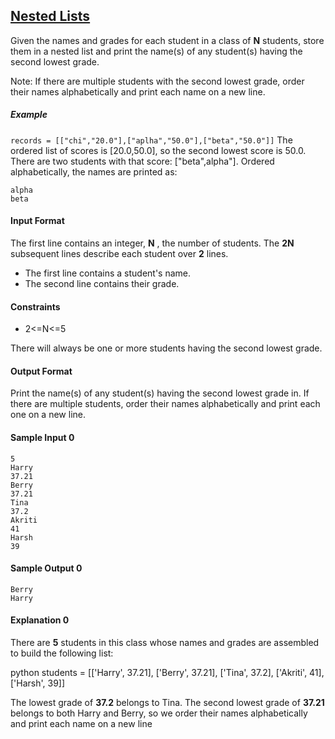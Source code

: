 ## **[Nested Lists](https://www.hackerrank.com/challenges/nested-list)** 
Given the names and grades for each student in a class of **N** students, store them in a nested list and print the name(s) of any student(s) having the second lowest grade.

Note: If there are multiple students with the second lowest grade, order their names alphabetically and print each name on a new line.

##### Example

```records = [["chi","20.0"],["aplha","50.0"],["beta","50.0"]]```
The ordered list of scores is [20.0,50.0], so the second lowest score is 50.0. There are two students with that score: ["beta",alpha"]. Ordered alphabetically, the names are printed as:
```
alpha
beta
```

#### Input Format

The first line contains an integer, **N** , the number of students.
The **2N** subsequent lines describe each student over **2** lines.
- The first line contains a student's name.
- The second line contains their grade.

#### Constraints
- 2<=N<=5

There will always be one or more students having the second lowest grade.

#### Output Format

Print the name(s) of any student(s) having the second lowest grade in. If there are multiple students, order their names alphabetically and print each one on a new line.

#### Sample Input 0
```
5
Harry
37.21
Berry
37.21
Tina
37.2
Akriti
41
Harsh
39
```

#### Sample Output 0
```
Berry
Harry
```

#### Explanation 0

There are **5** students in this class whose names and grades are assembled to build the following list:

python students = [['Harry', 37.21], ['Berry', 37.21], ['Tina', 37.2], ['Akriti', 41], ['Harsh', 39]]

The lowest grade of **37.2** belongs to Tina. The second lowest grade of **37.21** belongs to both Harry and Berry, so we order their names alphabetically and print each name on a new line